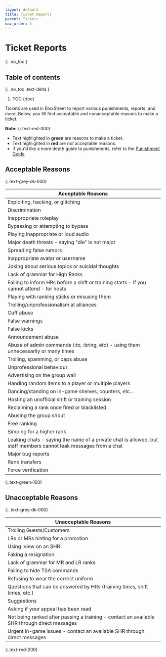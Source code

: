 ```yaml
---
layout: default
title: Ticket Reports
parent: Tickets
nav_order: 3
---
```


# Ticket Reports
{: .no_toc }

## Table of contents
{: .no_toc .text-delta }

1. TOC
{:toc}

Tickets are used in BloxStreet to report various punishments, reports, and more. Below, you fill find acceptable and nonacceptable reasons to make a ticket.

**Note:**
{:.text-red-000} 
- Text highlighted in **green** are reasons to make a ticket.
- Text highlighted in **red** are *not* acceptable reasons. 
- If you'd like a more depth guide to punishments, refer to the [Punishment Guide](https://support.bloxstreet.store/guides/punishment-guide.html)

## Acceptable Reasons
{:.text-grey-dk-000}

| Acceptable Reasons | 
| ------ | 
| Exploiting, hacking, or glitching | 
| Discrimination |
| Inappropriate roleplay | 
| Bypassing or attempting to bypass | 
| Playing inappropriate or loud audio | 
| Major death threats - saying "die" is not major | 
| Spreading false rumors | 
| Inappropriate avatar or username | 
| Joking about serious topics or suicidal thoughts | 
| Lack of grammar for High Ranks | 
| Failing to inform HRs before a shift or training starts - if you cannot attend - for hosts | 
| Playing with ranking sticks or misusing them | 
| Trolling/unprofessionalism at alliances | 
| Cuff abuse | 
| False warnings |
| False kicks | 
| Announcement abuse | 
| Abuse of admin commands (:to, :bring, etc) - using them unnecessarily or many times | 
| Trolling, spamming, or caps abuse | 
| Unprofessional behaviour | 
| Advertising on the group wall | 
| Handing random items to a player or multiple players |
| Dancing/standing on in-game shelves, counters, etc... | 
| Hosting an unofficial shift or training session | 
| Reclaiming a rank once fired or blacklisted | 
| Abusing the group shout | 
| Free ranking | 
| Simping for a higher rank | 
| Leaking chats - saying the name of a private chat is allowed, but staff members cannot leak messages from a chat |
| Major bug reports | 
| Rank transfers | 
| Force verification | 
{:.text-green-100} 

## Unacceptable Reasons 
{:..text-grey-dk-000}

| Unacceptable Reasons | 
| ------ | 
| Trolling Guests/Customers | 
| LRs or MRs hinting for a promotion | 
| Using :view on an SHR | 
| Faking a resignation | 
| Lack of grammar for MR and LR ranks | 
| Failing to hide TSA commands | 
| Refusing to wear the correct uniform | 
| Questions that can be answered by HRs (training times, shift times, etc.) | 
| Suggestions | 
| Asking if your appeal has been read | 
| Not being ranked after passing a training - contact an available SHR through direct messages | 
| Urgent in-game issues - contact an available SHR through direct messages | 
{:.text-red-200} 
